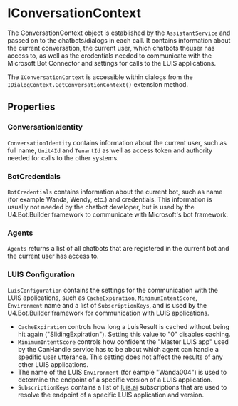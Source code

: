 # IConversationContext

The ConversationContext object is established by the `AssistantService` and passed on to the chatbots/dialogs in each call. It contains information about the current conversation, the current user, which chatbots theuser has access to, as well as the credentials needed to communicate with the Microsoft Bot Connector and settings for calls to the LUIS applications.

The `IConversationContext` is accessible within dialogs from the `IDialogContext.GetConversationContext()` extension method.

## Properties
### ConversationIdentity
`ConversationIdentity` contains information about the current user, such as  full name, `Unit4Id` and `TenantId` as well as access token and authority needed for calls to the other systems.

### BotCredentials
`BotCredentials` contains information about the current bot, such as name (for example Wanda, Wendy, etc.) and credentials. This information is usually not needed by the chatbot developer, but is used by the U4.Bot.Builder framework to communicate with Microsoft's bot framework.

### Agents
`Agents` returns a list of all chatbots that are registered in the current bot and the current user has access to.

### LUIS Configuration
`LuisConfiguration` contains the settings for the communication with the LUIS applications, such as `CacheExpiration`, `MinimumIntentScore`, `Environment` name and a list of `SubscriptionKeys`, and is used by the U4.Bot.Builder framework for communication with LUIS applications.
* `CacheExpiration` controls how long a LuisResult is cached without being hit again ("SlidingExpiration"). Setting this value to "0" disables caching. 
* `MinimumIntentScore` controls how confident the "Master LUIS app" used by the CanHandle service has to be about which agent can handle a spedific user utterance. This setting does not affect the results of any other LUIS applications.
* The name of the LUIS `Environment` (for eample "Wanda004") is used to determine the endpoint of a specific version of a LUIS application.
* `SubscriptionKeys` contains a list of [luis.ai](https://www.luis.ai) subscriptions that are used to resolve the endpoint of a specific LUIS application and version.